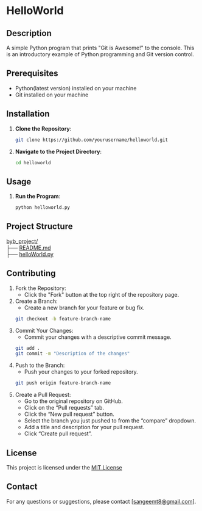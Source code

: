 # HelloWorld

## Description
A simple Python program that prints "Git is Awesome!" to the console. This is an introductory example of Python programming and Git version control.

## Prerequisites
- Python(latest version) installed on your machine
- Git installed on your machine
  
## Installation
1. **Clone the Repository**:
   ```bash
   git clone https://github.com/yourusername/helloworld.git
   
2. **Navigate to the Project Directory**:
   ```bash
   cd helloworld

## Usage
1. **Run the Program**:
   ```bash
   python helloworld.py

## Project Structure
[byb_project/](https://github.com/sangeethamt/byb_project/tree/main)   
├── [README.md](README.md)  
├── [helloWorld.py](helloWorld.py)

## Contributing
1. Fork the Repository:
   - Click the "Fork" button at the top right of the repository page.   
2. Create a Branch:
   - Create a new branch for your feature or bug fix.
   ```bash
   git checkout -b feature-branch-name
3. Commit Your Changes:
   - Commit your changes with a descriptive commit message.
   ```bash
   git add .
   git commit -m "Description of the changes"
4. Push to the Branch:
   - Push your changes to your forked repository.
   ```bash
   git push origin feature-branch-name
5. Create a Pull Request:
   - Go to the original repository on GitHub.
   - Click on the “Pull requests” tab.
   - Click the “New pull request” button.
   - Select the branch you just pushed to from the “compare” dropdown.
   - Add a title and description for your pull request.
   - Click “Create pull request”.

## License
This project is licensed under the [MIT License](LICENSE)

## Contact
For any questions or suggestions, please contact [sangeemt8@gmail.com].


